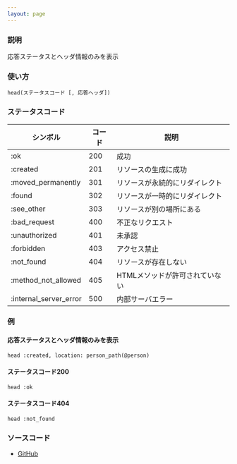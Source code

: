 ```yaml
---
layout: page
---
```

### 説明
応答ステータスとヘッダ情報のみを表示

### 使い方
    head(ステータスコード [, 応答ヘッダ])

### ステータスコード

シンボル                   | コード | 説明
---------------------- | --- | -----------------
:ok                    | 200 | 成功
:created               | 201 | リソースの生成に成功
:moved_permanently     | 301 | リソースが永続的にリダイレクト
:found                 | 302 | リソースが一時的にリダイレクト
:see_other             | 303 | リソースが別の場所にある
:bad_request           | 400 | 不正なリクエスト
:unauthorized          | 401 | 未承認
:forbidden             | 403 | アクセス禁止
:not_found             | 404 | リソースが存在しない
:method_not_allowed    | 405 | HTMLメソッドが許可されていない
:internal_server_error | 500 | 内部サーバエラー

### 例
#### 応答ステータスとヘッダ情報のみを表示
    head :created, location: person_path(@person)

#### ステータスコード200
    head :ok

#### ステータスコード404
    head :not_found

### ソースコード
* [GitHub](https://github.com/rails/rails/blob/f33d52c95217212cbacc8d5e44b5a8e3cdc6f5b3/actionpack/lib/action_controller/metal/head.rb#L21)